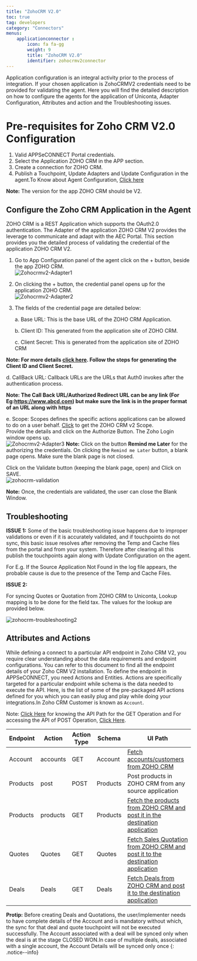 ```yaml
---
title: "ZohoCRM V2.0"
toc: true
tag: developers
category: "Connectors"
menus: 
    applicationconnector : 
        icon: fa fa-gg
        weight: 9 
        title: "ZohoCRM V2.0"
        identifier: zohocrmv2connector
---
```


Application configuration is an integral activity prior to the process of integration. If your chosen application 
is ZohoCRMV2 credentials need to be provided for validating the agent. Here you will find the detailed description 
on how to configure the agents for the application of Uniconta, Adapter Configuration, Attributes and action and the 
Troubleshooting issues.

# Pre-requisites for Zoho CRM V2.0 Configuration 

1.	Valid APPSeCONNECT Portal credentials.
2.	Select the Application ZOHO CRM in the APP section.
3.	Create a connection for ZOHO CRM.
4.	Publish a Touchpoint, Update Adapters and Update Configuration in the agent.To Know about Agent Configuration, [Click here](/deployment/Deployment-Configuration/)

**Note:** The version for the app ZOHO CRM should be V2.


## Configure the Zoho CRM Application in the Agent

ZOHO CRM is a REST Application which supports the OAuth2.0 authentication. The Adapter of the application 
ZOHO CRM V2 provides the leverage to communicate and adapt with the AEC Portal. This section provides you the detailed process of validating the
credential of the application ZOHO CRM V2.

1.	Go to App Configuration panel of the agent click on the + button, beside the app ZOHO CRM.  
![Zohocrmv2-Adapter1](/staticfiles/connectors/media/application-connector/Zohocrmv2-Adapter1.png)

2.  On clicking the + button, the credential panel opens up for the application ZOHO CRM.  
![Zohocrmv2-Adapter2](/staticfiles/connectors/media/application-connector/Zohocrmv2-Adapter2.png)

3.  The fields of the credential page are detailed below:

    a.	Base URL: This is the base URL of the ZOHO CRM Application.	
    
    b.	Client ID: This generated from the application site of ZOHO CRM.
    
    c.	Client Secret:  This is generated from the application site of ZOHO CRM

**Note: For more details [click here](https://www.zoho.com/crm/help/developer/api/register-client.html).  Follow the steps for generating the Client ID and Client Secret.**

   d.  CallBack URL: Callback URLs are the URLs that Auth0 invokes after the authentication process.

**Note: The Call Back URL/Authorized Redirect URL can be any link (For Eg:https://www.abcd.com) but make sure the link is in the proper format of an URL along with https**

  e.   Scope: Scopes defines the specific actions applications can be allowed to do on a user behalf. [Click](https://www.zoho.com/crm/help/developer/api/oauth-overview.html#plink5) to get the ZOHO CRM v2 Scope.  
Provide the details and click on the Authorize Button. The Zoho Login window opens up.  
![Zohocrmv2-Adapter3](/staticfiles/connectors/media/application-connector/Zohocrmv2-Adapter3.png)
**Note:** Click on the button **Remind me Later** for the authorizing the credentials. On clicking
 the `Remind me Later` button, a blank page opens. Make sure the blank page is not closed. 

Click on the Validate button (keeping the blank page, open) and Click on SAVE.  
![zohocrm-validation](/staticfiles/connectors/media/application-connector/zohocrm-validation.png)

**Note:** Once, the credentials are validated, the user can close the Blank Window. 


## Troubleshooting

**ISSUE 1:**
Some of the basic troubleshooting issue happens due to improper validations or even if it is accurately validated,
and if touchpoints do not sync, this basic issue resolves after removing the Temp and Cache files from the 
portal and from your system. Therefore after clearing all this publish the touchpoints again along with 
Update Configuration on the agent.

For E.g. If the Source Application Not Found in the log file appears, the probable cause is due to the presence of the Temp and Cache Files.

**ISSUE 2:**

For syncing Quotes or Quotation from ZOHO CRM to Uniconta, Lookup mapping is to be done for the field tax. 
The values for the lookup are provided below.

![zohocrm-troubleshooting2](/staticfiles/connectors/media/application-connector/zohocrm-troubleshooting2.png)


## Attributes and Actions

While defining a connect to a particular API endpoint in Zoho CRM V2, you require clear understanding about the data requirements 
and endpoint configurations. You can refer to this document to find all the endpoint details of your Zoho CRM V2 installation. 
To define the endpoint in APPSeCONNECT, you need Actions and Entities. Actions are specifically targeted for a particular 
endpoint while schema is the data needed to execute the API. Here, is the list of some of the pre-packaged API actions defined 
for you which you can easily plug and play while doing your integrations.In Zoho CRM Customer is known as `Account`.

Note: [Click Here](https://www.zoho.com/crm/help/developer/api/get-records.html) for knowing the  API Path for the GET Operation and For accessing the API of POST Operation, [Click Here](https://www.zoho.com/crm/help/developer/api/insert-records.html).

|Endpoint|Action|Action Type|Schema|UI Path|
|---|---|---|---|------|
|Account|accounts|GET|Account|[Fetch accounts/customers from ZOHO CRM](/connectors/Adding-Account-in-Zoho/)|
|Products|post|POST|Products|Post products in ZOHO CRM from any source application|
|Products|products|GET|Products|[Fetch the products from ZOHO CRM and post it in the destination application](https://www.zoho.com/crm/help/products/create-products.html)|
|Quotes|Quotes|GET|Quotes|[Fetch Sales Quotation from ZOHO CRM and post it to the destination application](https://www.zoho.com/crm/help/quotes/create-quotes.html#Create)|
|Deals|Deals|GET|Deals|[Fetch Deals from ZOHO CRM and post it to the destination application](https://www.zoho.com/crm/help/opportunities/create-opportunities.html#Create)|


**Protip:** Before creating Deals and Quotations, the user/implementer needs to have complete details of the Account
and is mandatory without which, the sync for that deal and quote touchpoint will not be executed successfully. The Account associated 
with a deal will be synced only when the deal is at the stage CLOSED WON.In case of multiple deals, associated with a single account, the Account Details will be synced 
only once
{: .notice--info}